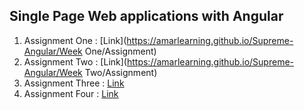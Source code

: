 ## Single Page Web applications with Angular

1. Assignment One : [Link](https://amarlearning.github.io/Supreme-Angular/Week One/Assignment)
2. Assignment Two : [Link](https://amarlearning.github.io/Supreme-Angular/Week Two/Assignment)
3. Assignment Three : [Link](https://amarlearning.github.io/Supreme-Angular/Week%20Three/Assignment)
4. Assignment Four : [Link](https://amarlearning.github.io/Supreme-Angular/Week%20Four/Assignment/)